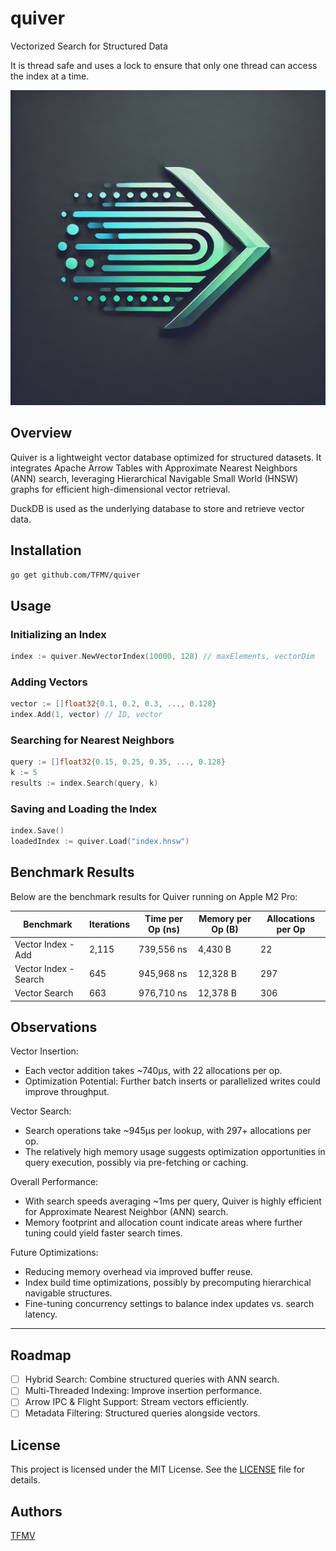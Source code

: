 # quiver

Vectorized Search for Structured Data

It is thread safe and uses a lock to ensure that only one thread can access the index at a time.

![logo](assets/quiver.png)

## Overview

Quiver is a lightweight vector database optimized for structured datasets. It integrates Apache Arrow Tables with Approximate Nearest Neighbors (ANN) search, leveraging Hierarchical Navigable Small World (HNSW) graphs for efficient high-dimensional vector retrieval.

DuckDB is used as the underlying database to store and retrieve vector data.

## Installation

```bash
go get github.com/TFMV/quiver
```

## Usage

### Initializing an Index

```go
index := quiver.NewVectorIndex(10000, 128) // maxElements, vectorDim
```

### Adding Vectors

```go
vector := []float32{0.1, 0.2, 0.3, ..., 0.128}
index.Add(1, vector) // ID, vector
```

### Searching for Nearest Neighbors

```go
query := []float32{0.15, 0.25, 0.35, ..., 0.128}
k := 5
results := index.Search(query, k)
```

### Saving and Loading the Index

```go
index.Save()
loadedIndex := quiver.Load("index.hnsw")
```

## Benchmark Results

Below are the benchmark results for Quiver running on Apple M2 Pro:

| Benchmark                     | Iterations  | Time per Op (ns) | Memory per Op (B) | Allocations per Op |
|--------------------------------|-------------|------------------|--------------------|---------------------|
| Vector Index - Add            | 2,115       | 739,556 ns       | 4,430 B           | 22                |
| Vector Index - Search          | 645         | 945,968 ns       | 12,328 B          | 297               |
| Vector Search                 | 663         | 976,710 ns       | 12,378 B          | 306               |

## Observations

Vector Insertion:

- Each vector addition takes ~740µs, with 22 allocations per op.
- Optimization Potential: Further batch inserts or parallelized writes could improve throughput.

Vector Search:

- Search operations take ~945µs per lookup, with 297+ allocations per op.
- The relatively high memory usage suggests optimization opportunities in query execution, possibly via pre-fetching or caching.

Overall Performance:

- With search speeds averaging ~1ms per query, Quiver is highly efficient for Approximate Nearest Neighbor (ANN) search.
- Memory footprint and allocation count indicate areas where further tuning could yield faster search times.

Future Optimizations:

- Reducing memory overhead via improved buffer reuse.
- Index build time optimizations, possibly by precomputing hierarchical navigable structures.
- Fine-tuning concurrency settings to balance index updates vs. search latency.

---

## Roadmap

- [ ] Hybrid Search: Combine structured queries with ANN search.
- [ ] Multi-Threaded Indexing: Improve insertion performance.
- [ ] Arrow IPC & Flight Support: Stream vectors efficiently.
- [ ] Metadata Filtering: Structured queries alongside vectors.

## License

This project is licensed under the MIT License. See the [LICENSE](LICENSE) file for details.

## Authors

[TFMV](https://github.com/TFMV)
